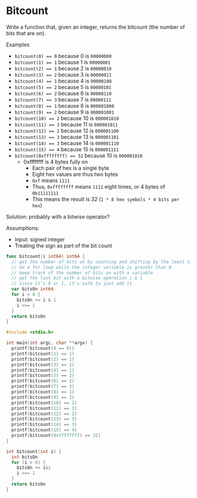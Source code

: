 # Bitcount

Write a function that, given an integer, returns the bitcount (the number of bits that are on).

Examples

- `bitcount(0) == 0` because 0 is `00000000`
- `bitcount(1) == 1` because 1 is `00000001`
- `bitcount(2) == 1` because 2 is `00000010`
- `bitcount(3) == 2` because 3 is `00000011`
- `bitcount(4) == 1` because 4 is `00000100`
- `bitcount(5) == 2` because 5 is `00000101`
- `bitcount(6) == 2` because 6 is `00000110`
- `bitcount(7) == 3` because 7 is `00000111`
- `bitcount(8) == 1` because 8 is `000001000`
- `bitcount(9) == 2` because 9 is `000001001`
- `bitcount(10) == 2` because 10 is `000001010`
- `bitcount(11) == 3` because 11 is `000001011`
- `bitcount(12) == 2` because 12 is `000001100`
- `bitcount(13) == 3` because 13 is `000001101`
- `bitcount(14) == 3` because 14 is `000001110`
- `bitcount(15) == 4` because 15 is `000001111`
- `bitcount(0xffffffff) == 32` because 10 is `000001010`
  - 0xffffffff is 4 bytes fully on
    - Each pair of hex is a single byte
    - Eight hex values are thus two bytes
    - `0xf` means `1111`
    - Thus, `0xffffffff` means `1111` eight times, or 4 bytes of `0b11111111`
    - This means the result is 32 (`1 * 8 hex symbols * 4 bits per hex`)

Solution: probably with a bitwise operator?

Assumptions:

- Input: signed integer
- Treating the sign as part of the bit count

```go
func bitcount(i int64) int64 {
  // get the number of bits on by counting and shifting by the least significant bit
  // do a for loop while the integer variable is greater than 0
  // keep track of the number of bits on with a variable
  // get the last bit with a bitwise operation i & 1
  // since it's 0 or 1, it's safe to just add it
  var bitsOn int64
  for i > 0 {
    bitsOn += i & 1
    i >>= 1
  }
  return bitsOn
}
```

```c
#include <stdio.h>

int main(int argc, char **argv) {
  printf(bitcount(0 == 0))
  printf(bitcount(1) == 1)
  printf(bitcount(2) == 1)
  printf(bitcount(3) == 2)
  printf(bitcount(4) == 1)
  printf(bitcount(5) == 2)
  printf(bitcount(6) == 2)
  printf(bitcount(7) == 3)
  printf(bitcount(8) == 1)
  printf(bitcount(9) == 2)
  printf(bitcount(10) == 2)
  printf(bitcount(11) == 3)
  printf(bitcount(12) == 2)
  printf(bitcount(13) == 3)
  printf(bitcount(14) == 3)
  printf(bitcount(15) == 4)
  printf(bitcount(0xffffffff) == 32)
}

int bitcount(int i) {
  int bitsOn
  for (i > 0) {
    bitsOn += i&1
    i >>= 1
  }
  return bitsOn
}
``````
